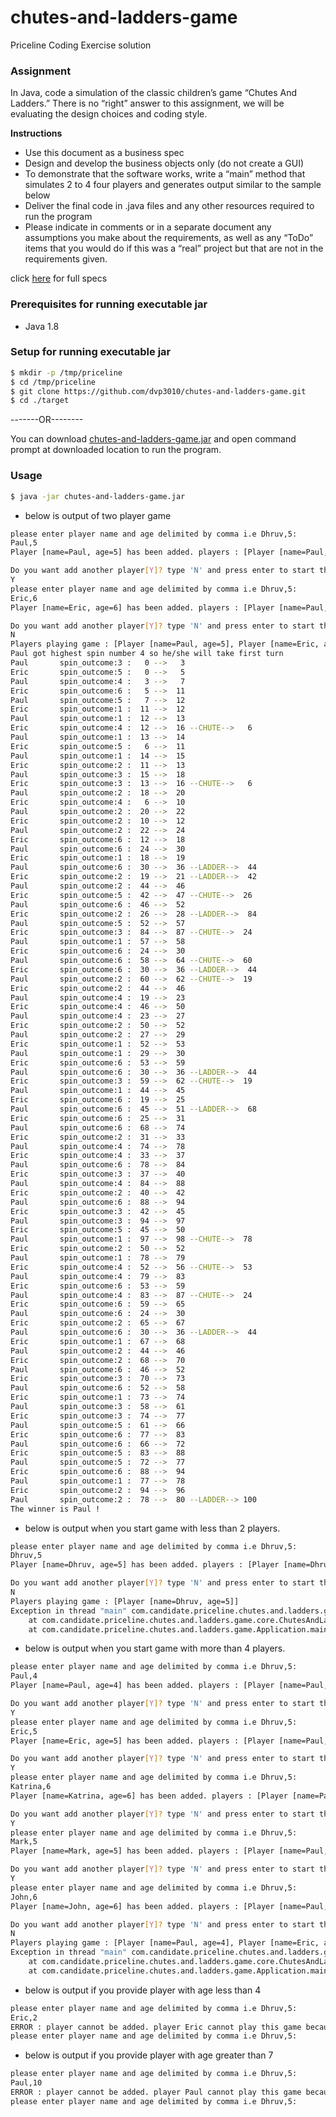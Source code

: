 # chutes-and-ladders-game
Priceline Coding Exercise solution

### Assignment
In Java, code a simulation of the classic children’s game “Chutes And Ladders.” There is no “right” answer to
this assignment, we will be evaluating the design choices and coding style.

**Instructions**
- Use this document as a business spec
- Design and develop the business objects only (do not create a GUI)
- To demonstrate that the software works, write a “main” method that simulates 2 to 4 four players and
generates output similar to the sample below
- Deliver the final code in .java files and any other resources required to run the program
- Please indicate in comments or in a separate document any assumptions you make about the
requirements, as well as any “ToDo” items that you would do if this was a “real” project but that are
not in the requirements given.

click [here](https://github.com/dvp3010/chutes-and-ladders-game/blob/master/ChutesandLaddersAssignment.pdf) for full specs

### Prerequisites for running executable jar
- Java 1.8

### Setup for running executable jar
```sh
$ mkdir -p /tmp/priceline
$ cd /tmp/priceline
$ git clone https://github.com/dvp3010/chutes-and-ladders-game.git
$ cd ./target
```

-------OR--------

You can download [chutes-and-ladders-game.jar](https://github.com/dvp3010/chutes-and-ladders-game/raw/master/target/chutes-and-ladders-game.jar) and open command prompt at downloaded location to run the program.

### Usage
```sh
$ java -jar chutes-and-ladders-game.jar
```

- below is output of two player game

```sh
please enter player name and age delimited by comma i.e Dhruv,5:
Paul,5
Player [name=Paul, age=5] has been added. players : [Player [name=Paul, age=5]]

Do you want add another player[Y]? type 'N' and press enter to start the game.
Y
please enter player name and age delimited by comma i.e Dhruv,5:
Eric,6
Player [name=Eric, age=6] has been added. players : [Player [name=Paul, age=5], Player [name=Eric, age=6]]

Do you want add another player[Y]? type 'N' and press enter to start the game.
N
Players playing game : [Player [name=Paul, age=5], Player [name=Eric, age=6]]
Paul got highest spin number 4 so he/she will take first turn
Paul       spin_outcome:3 :   0 -->   3
Eric       spin_outcome:5 :   0 -->   5
Paul       spin_outcome:4 :   3 -->   7
Eric       spin_outcome:6 :   5 -->  11
Paul       spin_outcome:5 :   7 -->  12
Eric       spin_outcome:1 :  11 -->  12
Paul       spin_outcome:1 :  12 -->  13
Eric       spin_outcome:4 :  12 -->  16 --CHUTE-->   6
Paul       spin_outcome:1 :  13 -->  14
Eric       spin_outcome:5 :   6 -->  11
Paul       spin_outcome:1 :  14 -->  15
Eric       spin_outcome:2 :  11 -->  13
Paul       spin_outcome:3 :  15 -->  18
Eric       spin_outcome:3 :  13 -->  16 --CHUTE-->   6
Paul       spin_outcome:2 :  18 -->  20
Eric       spin_outcome:4 :   6 -->  10
Paul       spin_outcome:2 :  20 -->  22
Eric       spin_outcome:2 :  10 -->  12
Paul       spin_outcome:2 :  22 -->  24
Eric       spin_outcome:6 :  12 -->  18
Paul       spin_outcome:6 :  24 -->  30
Eric       spin_outcome:1 :  18 -->  19
Paul       spin_outcome:6 :  30 -->  36 --LADDER-->  44
Eric       spin_outcome:2 :  19 -->  21 --LADDER-->  42
Paul       spin_outcome:2 :  44 -->  46
Eric       spin_outcome:5 :  42 -->  47 --CHUTE-->  26
Paul       spin_outcome:6 :  46 -->  52
Eric       spin_outcome:2 :  26 -->  28 --LADDER-->  84
Paul       spin_outcome:5 :  52 -->  57
Eric       spin_outcome:3 :  84 -->  87 --CHUTE-->  24
Paul       spin_outcome:1 :  57 -->  58
Eric       spin_outcome:6 :  24 -->  30
Paul       spin_outcome:6 :  58 -->  64 --CHUTE-->  60
Eric       spin_outcome:6 :  30 -->  36 --LADDER-->  44
Paul       spin_outcome:2 :  60 -->  62 --CHUTE-->  19
Eric       spin_outcome:2 :  44 -->  46
Paul       spin_outcome:4 :  19 -->  23
Eric       spin_outcome:4 :  46 -->  50
Paul       spin_outcome:4 :  23 -->  27
Eric       spin_outcome:2 :  50 -->  52
Paul       spin_outcome:2 :  27 -->  29
Eric       spin_outcome:1 :  52 -->  53
Paul       spin_outcome:1 :  29 -->  30
Eric       spin_outcome:6 :  53 -->  59
Paul       spin_outcome:6 :  30 -->  36 --LADDER-->  44
Eric       spin_outcome:3 :  59 -->  62 --CHUTE-->  19
Paul       spin_outcome:1 :  44 -->  45
Eric       spin_outcome:6 :  19 -->  25
Paul       spin_outcome:6 :  45 -->  51 --LADDER-->  68
Eric       spin_outcome:6 :  25 -->  31
Paul       spin_outcome:6 :  68 -->  74
Eric       spin_outcome:2 :  31 -->  33
Paul       spin_outcome:4 :  74 -->  78
Eric       spin_outcome:4 :  33 -->  37
Paul       spin_outcome:6 :  78 -->  84
Eric       spin_outcome:3 :  37 -->  40
Paul       spin_outcome:4 :  84 -->  88
Eric       spin_outcome:2 :  40 -->  42
Paul       spin_outcome:6 :  88 -->  94
Eric       spin_outcome:3 :  42 -->  45
Paul       spin_outcome:3 :  94 -->  97
Eric       spin_outcome:5 :  45 -->  50
Paul       spin_outcome:1 :  97 -->  98 --CHUTE-->  78
Eric       spin_outcome:2 :  50 -->  52
Paul       spin_outcome:1 :  78 -->  79
Eric       spin_outcome:4 :  52 -->  56 --CHUTE-->  53
Paul       spin_outcome:4 :  79 -->  83
Eric       spin_outcome:6 :  53 -->  59
Paul       spin_outcome:4 :  83 -->  87 --CHUTE-->  24
Eric       spin_outcome:6 :  59 -->  65
Paul       spin_outcome:6 :  24 -->  30
Eric       spin_outcome:2 :  65 -->  67
Paul       spin_outcome:6 :  30 -->  36 --LADDER-->  44
Eric       spin_outcome:1 :  67 -->  68
Paul       spin_outcome:2 :  44 -->  46
Eric       spin_outcome:2 :  68 -->  70
Paul       spin_outcome:6 :  46 -->  52
Eric       spin_outcome:3 :  70 -->  73
Paul       spin_outcome:6 :  52 -->  58
Eric       spin_outcome:1 :  73 -->  74
Paul       spin_outcome:3 :  58 -->  61
Eric       spin_outcome:3 :  74 -->  77
Paul       spin_outcome:5 :  61 -->  66
Eric       spin_outcome:6 :  77 -->  83
Paul       spin_outcome:6 :  66 -->  72
Eric       spin_outcome:5 :  83 -->  88
Paul       spin_outcome:5 :  72 -->  77
Eric       spin_outcome:6 :  88 -->  94
Paul       spin_outcome:1 :  77 -->  78
Eric       spin_outcome:2 :  94 -->  96
Paul       spin_outcome:2 :  78 -->  80 --LADDER--> 100
The winner is Paul !
```

- below is output when you start game with less than 2 players.

```sh
please enter player name and age delimited by comma i.e Dhruv,5:
Dhruv,5
Player [name=Dhruv, age=5] has been added. players : [Player [name=Dhruv, age=5]]

Do you want add another player[Y]? type 'N' and press enter to start the game.
N
Players playing game : [Player [name=Dhruv, age=5]]
Exception in thread "main" com.candidate.priceline.chutes.and.ladders.game.exceptions.NotEnoughPlayersException: to play this game you need atleast 2 players.
	at com.candidate.priceline.chutes.and.ladders.game.core.ChutesAndLaddersGame.startPlay(ChutesAndLaddersGame.java:28)
	at com.candidate.priceline.chutes.and.ladders.game.Application.main(Application.java:35)
```

- below is output when you start game with more than 4 players.

```sh
please enter player name and age delimited by comma i.e Dhruv,5:
Paul,4
Player [name=Paul, age=4] has been added. players : [Player [name=Paul, age=4]]

Do you want add another player[Y]? type 'N' and press enter to start the game.
Y
please enter player name and age delimited by comma i.e Dhruv,5:
Eric,5
Player [name=Eric, age=5] has been added. players : [Player [name=Paul, age=4], Player [name=Eric, age=5]]

Do you want add another player[Y]? type 'N' and press enter to start the game.
Y
please enter player name and age delimited by comma i.e Dhruv,5:
Katrina,6
Player [name=Katrina, age=6] has been added. players : [Player [name=Paul, age=4], Player [name=Eric, age=5], Player [name=Katrina, age=6]]

Do you want add another player[Y]? type 'N' and press enter to start the game.
Y
please enter player name and age delimited by comma i.e Dhruv,5:
Mark,5
Player [name=Mark, age=5] has been added. players : [Player [name=Paul, age=4], Player [name=Eric, age=5], Player [name=Katrina, age=6], Player [name=Mark, age=5]]

Do you want add another player[Y]? type 'N' and press enter to start the game.
Y
please enter player name and age delimited by comma i.e Dhruv,5:
John,6
Player [name=John, age=6] has been added. players : [Player [name=Paul, age=4], Player [name=Eric, age=5], Player [name=Katrina, age=6], Player [name=Mark, age=5], Player [name=John, age=6]]

Do you want add another player[Y]? type 'N' and press enter to start the game.
N
Players playing game : [Player [name=Paul, age=4], Player [name=Eric, age=5], Player [name=Katrina, age=6], Player [name=Mark, age=5], Player [name=John, age=6]]
Exception in thread "main" com.candidate.priceline.chutes.and.ladders.game.exceptions.TooManyPlayersException: players cannot be morethan 4.
	at com.candidate.priceline.chutes.and.ladders.game.core.ChutesAndLaddersGame.startPlay(ChutesAndLaddersGame.java:31)
	at com.candidate.priceline.chutes.and.ladders.game.Application.main(Application.java:35)
```

- below is output if you provide player with age less than 4

```sh
please enter player name and age delimited by comma i.e Dhruv,5:
Eric,2
ERROR : player cannot be added. player Eric cannot play this game because this game contains small part which is CHOKING HAZARD for childer under age 3
please enter player name and age delimited by comma i.e Dhruv,5:
```

- below is output if you provide player with age greater than 7

```sh
please enter player name and age delimited by comma i.e Dhruv,5:
Paul,10
ERROR : player cannot be added. player Paul cannot play this game because this game is designed for 4-7 age group
please enter player name and age delimited by comma i.e Dhruv,5:
```
